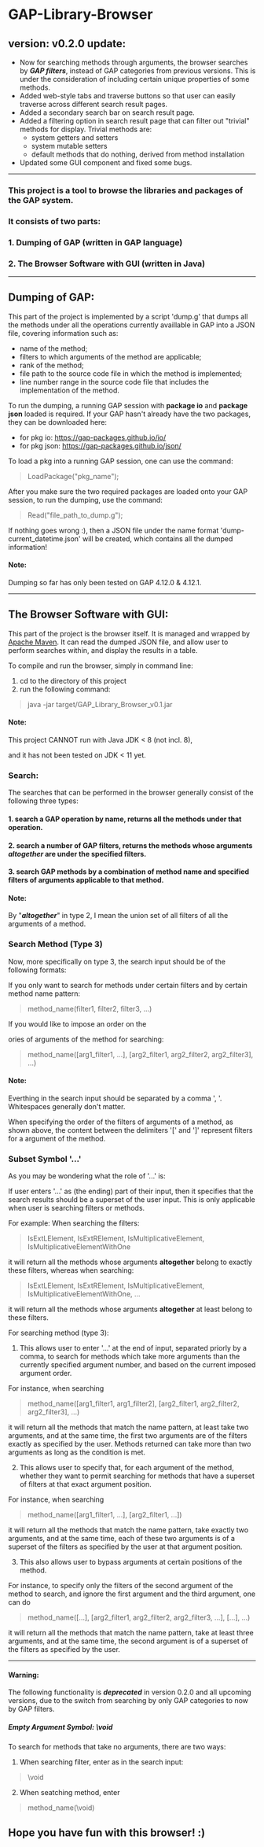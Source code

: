 # GAP-Library-Browser
## version: v0.2.0 update:
  * Now for searching methods through arguments, the browser searches by ***GAP filters***, instead of GAP categories from previous versions. This is under the consideration of including certain unique properties of some methods.
  * Added web-style tabs and traverse buttons so that user can easily traverse across different search result pages.
  * Added a secondary search bar on search result page.
  * Added a filtering option in search result page that can filter out "trivial" methods for display. Trivial methods are: 
    - system getters and setters
    - system mutable setters
    - default methods that do nothing, derived from method installation
  * Updated some GUI component and fixed some bugs.
  
------------------------------------------------------------------------------------------------------------------------------
### This project is a tool to browse the libraries and packages of the GAP system.
### It consists of two parts: 
###  1. Dumping of GAP (written in GAP language)
###  2. The Browser Software with GUI (written in Java)

------------------------------------------------------------------------------------------------------------------------------
## Dumping of GAP:

This part of the project is implemented by a script 'dump.g' that dumps all the methods under all the operations currently availlable in GAP into a JSON file, covering information such as:
  * name of the method;
  * filters to which arguments of the method are applicable;
  * rank of the method;
  * file path to the source code file in which the method is implemented;
  * line number range in the source code file that includes the implementation of the method.

To run the dumping, a running GAP session with **package io** and **package json** loaded is required.
If your GAP hasn't already have the two packages, they can be downloaded here:
  * for pkg io: https://gap-packages.github.io/io/
  * for pkg json: https://gap-packages.github.io/json/
  
To load a pkg into a running GAP session, one can use the command:
> LoadPackage("pkg_name");

After you make sure the two required packages are loaded onto your GAP session,
to run the dumping, use the command: 
> Read("file_path_to_dump.g");

If nothing goes wrong :), then a JSON file under the name format 'dump-current_datetime.json' will be created, which contains all the dumped information!

#### Note:
Dumping so far has only been tested on GAP 4.12.0 & 4.12.1.

------------------------------------------------------------------------------------------------------------------------------
## The Browser Software with GUI:

This part of the project is the browser itself.
It is managed and wrapped by [Apache Maven](https://maven.apache.org/index.html).
It can read the dumped JSON file, and allow user to perform searches within, and display the results in a table. 

To compile and run the browser, simply in command line:
  1. cd to the directory of this project
  2. run the following command:
> java -jar target/GAP_Library_Browser_v0.1.jar
        
#### Note:
This project CANNOT run with Java JDK < 8 (not incl. 8), 

and it has not been tested on JDK < 11 yet.
  
### Search:
The searches that can be performed in the browser generally consist of the following three types:

####  1. search a GAP operation by name, returns all the methods under that operation.
####  2. search a number of GAP filters, returns the methods whose arguments ***altogether*** are under the specified filters.
####  3. search GAP methods by a combination of method name and specified filters of arguments applicable to that method.
  
#### Note:
By "***altogether***" in type 2, I mean the union set of all filters of all the arguments of a method.

### Search Method (Type 3)
Now, more specifically on type 3, the search input should be of the following formats:

If you only want to search for methods under certain filters and by certain method name pattern:
> method_name(filter1, filter2, filter3, ...)

If you would like to impose an order on the 


ories of arguments of the method for searching:
> method_name([arg1_filter1, ...], [arg2_filter1, arg2_filter2, arg2_filter3], ...)

#### Note:
Everthing in the search input should be separated by a comma ', '. 
Whitespaces generally don't matter.

When specifying the order of the filters of arguments of a method, as shown above, the content between the delimiters '[' and ']' represent filters for a argument of the method.


### Subset Symbol '...'
As you may be wondering what the role of '...' is:

If user enters '...' as (the ending) part of their input, then it specifies that the search results should be a superset of the user input. This is only applicable when user is searching filters or methods.

For example: 
When searching the filters: 
> IsExtLElement, IsExtRElement, IsMultiplicativeElement, IsMultiplicativeElementWithOne 

it will return all the methods whose arguments **altogether** belong to exactly these filters,
whereas when searching:
> IsExtLElement, IsExtRElement, IsMultiplicativeElement, IsMultiplicativeElementWithOne, ...

it will return all the methods whose arguments **altogether** at least belong to these filters.
    
For searching method (type 3):
  1. This allows user to enter '...' at the end of input, separated priorly by a comma, to search for methods which take more arguments than the currently specified argument number, and based on the current imposed argument order.

For instance, when searching
> method_name([arg1_filter1, arg1_filter2], [arg2_filter1, arg2_filter2, arg2_filter3], ...)

it will return all the methods that match the name pattern, at least take two arguments, and at the same time, the first two arguments are of the filters exactly as specified by the user. Methods returned can take more than two arguments as long as the condition is met.
   
  2. This allows user to specify that, for each argument of the method, whether they want to permit searching for methods that have a superset of filters at that exact argument position.

For instance, when searching
> method_name([arg1_filter1, ...], [arg2_filter1, ...])

it will return all the methods that match the name pattern, take exactly two arguments, and at the same time, each of these two arguments is of a superset of the filters as specified by the user at that argument position.
   
  3. This also allows user to bypass arguments at certain positions of the method.

For instance, to specify only the filters of the second argument of the method to search, and ignore the first argument and the third argument, one can do
> method_name([...], [arg2_filter1, arg2_filter2, arg2_filter3, ...], [...], ...)

it will return all the methods that match the name pattern, take at least three arguments, and at the same time, the second argument is of a superset of the filters as specified by the user.


------------------------------------------------------------------------------------------------------------------------------
#### Warning:
The following functionality is ***deprecated*** in version 0.2.0 and all upcoming versions, due to the switch from searching by only GAP categories to now by GAP filters.

##### Empty Argument Symbol: \void
To search for methods that take no arguments, there are two ways:
  1. When searching filter, enter as in the search input:
> \void
  2. When seatching method, enter
> method_name(\void)


## Hope you have fun with this browser! :)
     
